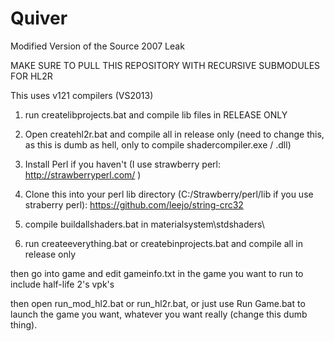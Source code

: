 # Quiver
Modified Version of the Source 2007 Leak

MAKE SURE TO PULL THIS REPOSITORY WITH RECURSIVE SUBMODULES FOR HL2R

This uses v121 compilers (VS2013)

1. run createlibprojects.bat and compile lib files in RELEASE ONLY

2. Open createhl2r.bat and compile all in release only (need to change this, as this is dumb as hell, only to compile shadercompiler.exe / .dll)

3. Install Perl if you haven't (I use strawberry perl: http://strawberryperl.com/ )

4. Clone this into your perl lib directory (C:/Strawberry/perl/lib if you use straberry perl): https://github.com/leejo/string-crc32

4. compile buildallshaders.bat in materialsystem\stdshaders\

5. run createeverything.bat or createbinprojects.bat and compile all in release only

then go into game and edit gameinfo.txt in the game you want to run to include half-life 2's vpk's

then open run_mod_hl2.bat or run_hl2r.bat, or just use Run Game.bat to launch the game you want, whatever you want really (change this dumb thing).
